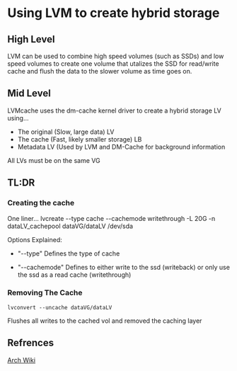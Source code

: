 # Using LVM to create hybrid storage

## High Level

LVM can be used to combine high speed volumes (such as SSDs) and low speed volumes to create one volume that utalizes the SSD for read/write cache and flush the data to the slower volume as time goes on.

## Mid Level

LVMcache uses the dm-cache kernel driver to create a hybrid storage LV using...

- The original (Slow, large data) LV
- The cache (Fast, likely smaller storage) LB
- Metadata LV (Used by LVM and DM-Cache for background information

All LVs must be on the same VG

## TL:DR

### Creating the cache

One liner...
    lvcreate --type cache --cachemode writethrough -L 20G -n dataLV_cachepool dataVG/dataLV /dev/sda

Options Explained:

- "--type"
Defines the type of cache

- "--cachemode"
Defines to either write to the ssd (writeback) or only use the ssd as a read cache (writethrough)

### Removing The Cache

    lvconvert --uncache dataVG/dataLV

Flushes all writes to the cached vol and removed the caching layer

## Refrences
[Arch Wiki](https://wiki.archlinux.org/index.php/LVM#LVM_cache)
